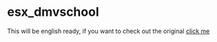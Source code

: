 # esx_dmvschool
This will be english ready, if you want to check out the original [click me](https://github.com/esx-framework/esx-legacy/tree/main/%5Besx_addons%5D/esx_dmvschool)

